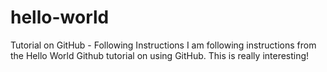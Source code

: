 # hello-world
Tutorial on GitHub - Following Instructions
I am following instructions from the Hello World Github tutorial on using GitHub.  This is really interesting!
